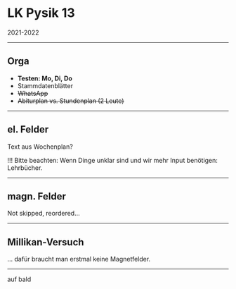 # LK Pysik 13

2021-2022

---

## Orga

* **Testen: Mo, Di, Do**
* Stammdatenblätter
* ~~WhatsApp~~
* ~~Abiturplan vs. Stundenplan (2 Leute)~~

---

## el. Felder

Text aus Wochenplan?

!!! Bitte beachten:
   Wenn Dinge unklar sind und wir mehr Input benötigen: Lehrbücher.

---
   
## magn. Felder

Not skipped, reordered...

---

## Millikan-Versuch

... dafür braucht man erstmal keine Magnetfelder.

---

auf bald
